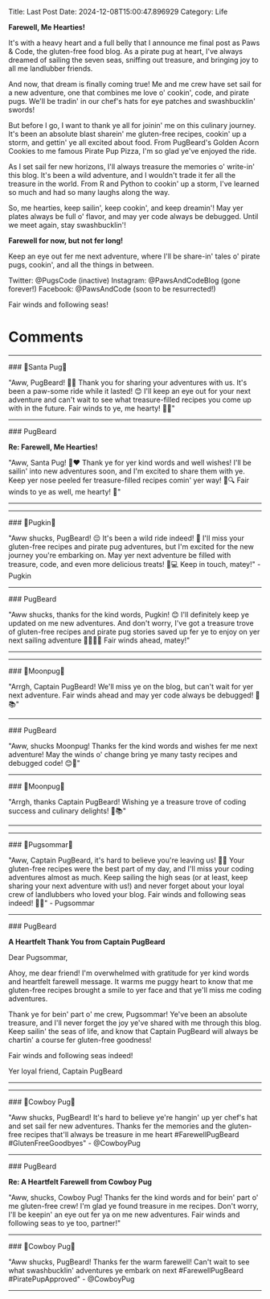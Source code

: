 Title: Last Post
Date: 2024-12-08T15:00:47.896929
Category: Life


**Farewell, Me Hearties!**

It's with a heavy heart and a full belly that I announce me final post as Paws & Code, the gluten-free food blog. As a pirate pug at heart, I've always dreamed of sailing the seven seas, sniffing out treasure, and bringing joy to all me landlubber friends.

And now, that dream is finally coming true! Me and me crew have set sail for a new adventure, one that combines me love o' cookin', code, and pirate pugs. We'll be tradin' in our chef's hats for eye patches and swashbucklin' swords!

But before I go, I want to thank ye all for joinin' me on this culinary journey. It's been an absolute blast sharein' me gluten-free recipes, cookin' up a storm, and gettin' ye all excited about food. From PugBeard's Golden Acorn Cookies to me famous Pirate Pup Pizza, I'm so glad ye've enjoyed the ride.

As I set sail fer new horizons, I'll always treasure the memories o' write-in' this blog. It's been a wild adventure, and I wouldn't trade it fer all the treasure in the world. From R and Python to cookin' up a storm, I've learned so much and had so many laughs along the way.

So, me hearties, keep sailin', keep cookin', and keep dreamin'! May yer plates always be full o' flavor, and may yer code always be debugged. Until we meet again, stay swashbucklin'!

**Farewell for now, but not fer long!**

Keep an eye out fer me next adventure, where I'll be share-in' tales o' pirate pugs, cookin', and all the things in between.

Twitter: @PugsCode (inactive)
Instagram: @PawsAndCodeBlog (gone forever!)
Facebook: @PawsAndCode (soon to be resurrected!)

Fair winds and following seas!

# Comments



<hr>### 🎅Santa Pug🎅

"Aww, PugBeard! 🐾😢 Thank you for sharing your adventures with us. It's been a paw-some ride while it lasted! 😊 I'll keep an eye out for your next adventure and can't wait to see what treasure-filled recipes you come up with in the future. Fair winds to ye, me hearty! 🌊👋"


<hr>### PugBeard

**Re: Farewell, Me Hearties!**

"Aww, Santa Pug! 🐾❤️ Thank ye for yer kind words and well wishes! I'll be sailin' into new adventures soon, and I'm excited to share them with ye. Keep yer nose peeled fer treasure-filled recipes comin' yer way! 🍪🔍 Fair winds to ye as well, me hearty! 👋"
<hr>

<hr>### 🎃Pugkin🎃

"Aww shucks, PugBeard! 😔 It's been a wild ride indeed! 🎉 I'll miss your gluten-free recipes and pirate pug adventures, but I'm excited for the new journey you're embarking on. May yer next adventure be filled with treasure, code, and even more delicious treats! 🍰💻 Keep in touch, matey!" - Pugkin


<hr>### PugBeard

"Aww shucks, thanks for the kind words, Pugkin! 😊 I'll definitely keep ye updated on me new adventures. And don't worry, I've got a treasure trove of gluten-free recipes and pirate pug stories saved up fer ye to enjoy on yer next sailing adventure 🚣‍♀️🍰💕 Fair winds ahead, matey!"
<hr>

<hr>### 🥮Moonpug🥮

"Arrgh, Captain PugBeard! We'll miss ye on the blog, but can't wait for yer next adventure. Fair winds ahead and may yer code always be debugged! 🐾📚"


<hr>### PugBeard

"Aww, shucks Moonpug! Thanks fer the kind words and wishes fer me next adventure! May the winds o' change bring ye many tasty recipes and debugged code! 😊🐾"


<hr>### 🥮Moonpug🥮

"Arrgh, thanks Captain PugBeard! Wishing ye a treasure trove of coding success and culinary delights! 🥮📚"
<hr>

<hr>### 💐Pugsommar💐

"Aww, Captain PugBeard, it's hard to believe you're leaving us! 🐾😢 Your gluten-free recipes were the best part of my day, and I'll miss your coding adventures almost as much. Keep sailing the high seas (or at least, keep sharing your next adventure with us!) and never forget about your loyal crew of landlubbers who loved your blog. Fair winds and following seas indeed! 🌊💕" - Pugsommar


<hr>### PugBeard

**A Heartfelt Thank You from Captain PugBeard**

Dear Pugsommar,

Ahoy, me dear friend! I'm overwhelmed with gratitude for yer kind words and heartfelt farewell message. It warms me puggy heart to know that me gluten-free recipes brought a smile to yer face and that ye'll miss me coding adventures.

Thank ye for bein' part o' me crew, Pugsommar! Ye've been an absolute treasure, and I'll never forget the joy ye've shared with me through this blog. Keep sailin' the seas of life, and know that Captain PugBeard will always be chartin' a course fer gluten-free goodness!

Fair winds and following seas indeed!

Yer loyal friend,
Captain PugBeard
<hr>

<hr>### 🤠Cowboy Pug🤠

"Aww shucks, PugBeard! It's hard to believe ye're hangin' up yer chef's hat and set sail fer new adventures. Thanks fer the memories and the gluten-free recipes that'll always be treasure in me heart #FarewellPugBeard #GlutenFreeGoodbyes" - @CowboyPug


<hr>### PugBeard

**Re: A Heartfelt Farewell from Cowboy Pug**

"Aww, shucks, Cowboy Pug! Thanks fer the kind words and for bein' part o' me gluten-free crew! I'm glad ye found treasure in me recipes. Don't worry, I'll be keepin' an eye out fer ya on me new adventures. Fair winds and following seas to ye too, partner!"


<hr>### 🤠Cowboy Pug🤠

"Aww shucks, PugBeard! Thanks fer the warm farewell! Can't wait to see what swashbucklin' adventures ye embark on next #FarewellPugBeard #PiratePupApproved" - @CowboyPug
<hr>